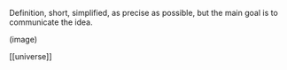 Definition, short, simplified, as precise as possible, but the main goal is to communicate the idea.

(image)

[[universe]]